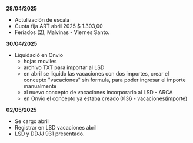 **28/04/2025**
- Actulización de escala
- Cuota fija ART abril 2025 $ 1.303,00
- Feriados (2), Malvinas - Viernes Santo.

**30/04/2025**
- Liquidació en Onvio
    - hojas moviles 
    - archivo TXT para importar al LSD
    - en abril se liquido las vacaciones con dos importes, crear el concepto "vacaciones" sin formula, para poder ingresar el importe manualmente
    - al nuevo concepto de vacaciones incorporarlo al LSD - ARCA
    - en Onvio el concepto ya estaba creado 0136 - vacaciones(importe) 

**02/05/2025**
- Se cargo abril
- Registrar en LSD vacaciones abril
- LSD y DDJJ 931 presentado.

